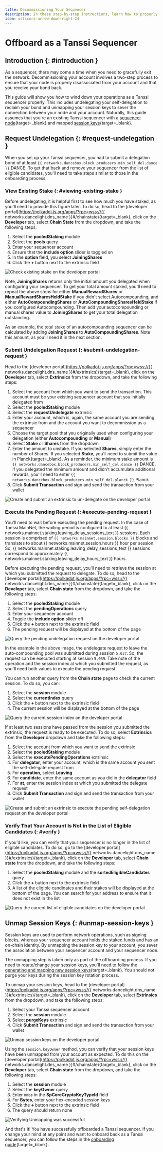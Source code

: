 ```yaml
---
title: Decommissioning Your Sequencer
description: In these step-by-step instructions, learn how to properly offboard as a Tanssi sequencer, including unmapping your session keys and unstaking your bond.
icon: octicons-arrow-down-right-24
---
```


# Offboard as a Tanssi Sequencer

## Introduction {: #introduction }

As a sequencer, there may come a time when you need to gracefully exit the network. Decommissioning your account involves a two-step process to ensure that your node is properly disassociated from your account and that you receive your bond back.

This guide will show you how to wind down your operations as a Tanssi sequencer properly. This includes undelegating your self-delegation to reclaim your bond and unmapping your session keys to sever the connection between your node and your account. Naturally, this guide assumes that you're an existing Tanssi sequencer with a [sequencer node](/node-operators/sequencers/onboarding/run-a-sequencer/){target=\_blank} and mapped [session keys](https://wiki.polkadot.network/docs/learn-keys#session-keys){target=\_blank}.

## Request Undelegation {: #request-undelegation }

When you set up your Tanssi sequencer, you had to submit a delegation bond of at least `{{ networks.dancebox.block_producers.min_self_del.dance }}` DANCE. To get that back and remove your sequencer from the list of eligible candidates, you'll need to take steps similar to those in the onboarding process.

### View Existing Stake {: #viewing-existing-stake }

Before undelegating, it is helpful first to see how much you have staked, as you'll need to provide this figure later. To do so, head to the [developer portal](https://polkadot.js.org/apps/?rpc=wss://{{ networks.dancelight.dns_name }}#/chainstate){target=\_blank}, click on the **Developer** tab, select **Chain State** from the dropdown, and take the following steps:

1. Select the **pooledStaking** module
2. Select the **pools** query
3. Enter your sequencer account
4. Ensure that the **include option** slider is toggled on
5. In the **option** field, you select **JoiningShares**
6. Click the **+** button next to the extrinsic field

![Check existing stake on the developer portal](/images/node-operators/sequencers/offboarding/account/account-1.webp)

Note, **JoiningShares** returns only the initial amount you delegated when configuring your sequencer. To get your total amount staked, you'll need to repeat the above steps for either **ManualRewardShares** or **ManualRewardSharesHeldStake** if you didn't select Autocompounding, and either **AutoCompoundingShares** or **AutoCompoundingSharesHeldStake** if you configured Autocompounding. Then add your autocompounding or manual shares value to **JoiningShares** to get your total delegation outstanding.

As an example, the total stake of an autocompounding sequencer can be calculated by adding **JoiningShares** to **AutoCompoundingShares**. Note this amount, as you'll need it in the next section.

### Submit Undelegation Request {: #submit-undelegation-request }

Head to the [developer portal](https://polkadot.js.org/apps/?rpc=wss://{{ networks.dancelight.dns_name }}#/extrinsics){target=\_blank}, click on the **Developer** tab, select **Extrinsics** from the dropdown, and take the following steps:

1. Select the account from which you want to send the transaction. This account must be your existing sequencer account that you initially delegated from
2. Select the **pooledStaking** module
3. Select the **requestUndelegate** extrinsic
4. Enter your account, which is, again, the same account you are sending the extrinsic from and the account you want to decommission as a sequencer
5. Choose the target pool that you originally used when configuring your delegation (either **Autocompounding** or **Manual**)
6. Select **Stake** or **Shares** from the dropdown
7. Enter the amount to unstake. If you selected **Shares**, simply enter the number of Shares. If you selected **Stake**, you'll need to submit the value in [Planck](https://wiki.polkadot.network/docs/learn-DOT#the-planck-unit){target=\_blank}. As a reminder, the minimum stake amount is `{{ networks.dancebox.block_producers.min_self_del.dance }}` DANCE. If you delegated the minimum amount and didn't accumulate additional rewards, you'll need to enter `{{ networks.dancebox.block_producers.min_self_del.planck }}` Planck
8. Click **Submit Transaction** and sign and send the transaction from your wallet

![Create and submit an extrinsic to un-delegate on the developer portal](/images/node-operators/sequencers/offboarding/account/account-2.webp)

### Execute the Pending Request {: #execute-pending-request }

You'll need to wait before executing the pending request. In the case of Tanssi MainNet, the waiting period is configured to at least {{ networks.mainnet.staking.leaving_delay_sessions_text }} sessions. Each session is comprised of `{{ networks.mainnet.session.blocks }}` blocks and translates to about {{ networks.mainnet.session.hours }} hour per session. So, {{ networks.mainnet.staking.leaving_delay_sessions_text }} sessions correspond to approximately {{ networks.mainnet.staking.leaving_delay_hours_text }} hours.

Before executing the pending request, you'll need to retrieve the session at which you submitted the request to delegate. To do so, head to the [developer portal](https://polkadot.js.org/apps/?rpc=wss://{{ networks.dancelight.dns_name }}#/chainstate){target=\_blank}, click on the **Developer** tab, select **Chain state** from the dropdown, and take the following steps:

1. Select the **pooledStaking** module
2. Select the **pendingOperations** query
3. Enter your sequencer account
4. Toggle the **include option** slider off
5. Click the **+** button next to the extrinsic field
6. The pending request will be displayed at the bottom of the page

![Query the pending undelegation request on the developer portal](/images/node-operators/sequencers/offboarding/account/account-3.webp)

In the example in the above image, the undelegate request to leave the auto-compounding pool was submitted during session `5,037`. So, the request can be executed starting at session `5,039`. Take note of the operation and the session index at which you submitted the request, as you'll need both values to execute the pending request.

You can run another query from the **Chain state** page to check the current session. To do so, you can:

1. Select the **session** module
2. Select the **currentIndex** query
3. Click the **+** button next to the extrinsic field
4. The current session will be displayed at the bottom of the page

![Query the current session index on the developer portal](/images/node-operators/sequencers/offboarding/account/account-4.webp)

If at least two sessions have passed from the session you submitted the extrinsic, the request is ready to be executed. To do so, select **Extrinsics** from the **Developer** dropdown and take the following steps:

1. Select the account from which you want to send the extrinsic
2. Select the **pooledStaking** module
3. Select the **executePendingOperations** extrinsic
4. For **delegator**, enter your account, which is the same account you sent the self-delegate request from
5. For **operation**, select **Leaving**
6. For **candidate**, enter the same account as you did in the **delegator** field
7. For **at**, enter the session index at which you submitted the delegate request
8. Click **Submit Transaction** and sign and send the transaction from your wallet

![Create and submit an extrinsic to execute the pending self-delegation request on the developer portal](/images/node-operators/sequencers/offboarding/account/account-5.webp)

### Verify That Your Account Is Not in the List of Eligible Candidates {: #verify }

If you'd like, you can verify that your sequencer is no longer in the list of eligible candidates. To do so, go to the [developer portal](https://polkadot.js.org/apps/?rpc=wss://{{ networks.dancelight.dns_name }}#/extrinsics){target=\_blank}, click on the **Developer** tab, select **Chain state** from the dropdown, and take the following steps:

1. Select the **pooledStaking** module and the **sortedEligibleCandidates** query
2. Click the **+** button next to the extrinsic field
3. A list of the eligible candidates and their stakes will be displayed at the bottom of the page. You can search for your address to ensure that it does not exist in the list

![Query the current list of eligible candidates on the developer portal](/images/node-operators/sequencers/offboarding/account/account-6.webp)

## Unmap Session Keys {: #unmap-session-keys }

Session keys are used to perform network operations, such as signing blocks, whereas your sequencer account holds the staked funds and has an on-chain identity. By unmapping the session key to your account, you sever the association between your sequencer account and your sequencer node.

The unmapping step is taken only as part of the offboarding process. If you need to rotate/change your session keys, you'll need to follow the [generating and mapping new session keys](/node-operators/sequencers/onboarding/account-setup/#map-session-keys){target=\_blank}. You should not purge your keys during the session key rotation process.

To unmap your session keys, head to the [developer portal](https://polkadot.js.org/apps/?rpc=wss://{{ networks.dancelight.dns_name }}#/extrinsics){target=\_blank}, click on the **Developer** tab, select **Extrinsics** from the dropdown, and take the following steps:

1. Select your Tanssi sequencer account
2. Select the **session** module
3. Select **purgeKeys** extrinsic
4. Click **Submit Transaction** and sign and send the transaction from your wallet

![Unmap session keys on the developer portal](/images/node-operators/sequencers/offboarding/account/account-7.webp)

Using the `session.keyOwner` method, you can verify that your session keys have been unmapped from your account as expected. To do this on the [developer portal](https://polkadot.js.org/apps/?rpc=wss://{{ networks.dancelight.dns_name }}#/chainstate){target=\_blank}, click on the **Developer** tab, select **Chain state** from the dropdown, and take the following steps:

1. Select the **session** module
2. Select the **keyOwner** query
3. Enter `nmbs` in the **SpCoreCryptoKeyTypeId** field
4. For **Bytes**, enter your hex-encoded session keys
5. Click the **+** button next to the extrinsic field
6. The query should return none

![Verifying Unmapping was successful](/images/node-operators/sequencers/offboarding/account/account-8.webp)

And that's it! You have successfully offboarded a Tanssi sequencer. If you change your mind at any point and want to onboard back as a Tanssi sequencer, you can follow the steps in the [onboarding guide](/node-operators/sequencers/onboarding/account-setup/){target=\_blank}.
